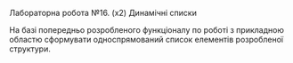 Лабораторна робота №16. (х2) Динамічні списки

На базі попередньо розробленого функціоналу по роботі з прикладною областю сформувати
односпрямований список елементів розробленої структури.
